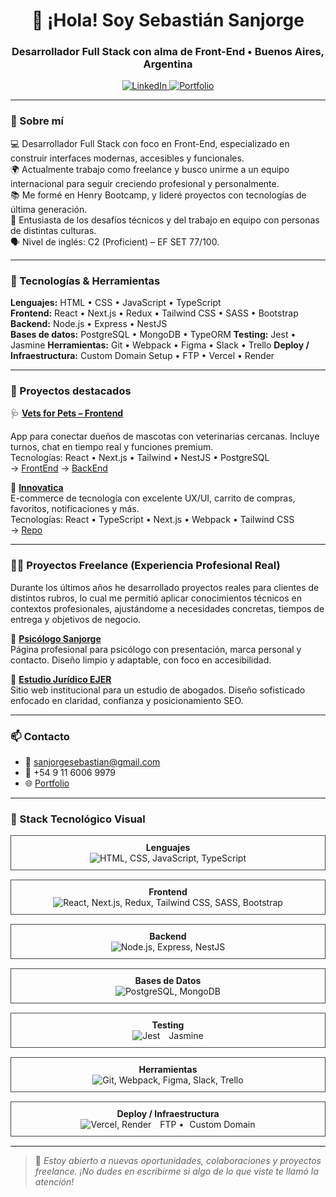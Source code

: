 <h1 align="center">👋 ¡Hola! Soy Sebastián Sanjorge</h1>
<h3 align="center">Desarrollador Full Stack con alma de Front-End • Buenos Aires, Argentina</h3>

<p align="center">
  <a href="https://www.linkedin.com/in/sebastian-sanjorge-frontend-developer/" target="_blank">
    <img src="https://img.shields.io/badge/LinkedIn-blue?style=for-the-badge&logo=linkedin" alt="LinkedIn" />
  </a>
  
  <a href="https://ssanjorge.netlify.app/" target="_blank">
    <img src="https://img.shields.io/badge/Portfolio-green?style=for-the-badge" alt="Portfolio" />
  </a>
</p>

---

### 🚀 Sobre mí

💻 Desarrollador Full Stack con foco en Front-End, especializado en construir interfaces modernas, accesibles y funcionales.  
🌍 Actualmente trabajo como freelance y busco unirme a un equipo internacional para seguir creciendo profesional y personalmente.  
📚 Me formé en Henry Bootcamp, y lideré proyectos con tecnologías de última generación.  
🧠 Entusiasta de los desafíos técnicos y del trabajo en equipo con personas de distintas culturas.  
🗣 Nivel de inglés: C2 (Proficient) – EF SET 77/100.

---

### 🧰 Tecnologías & Herramientas

**Lenguajes:** HTML • CSS • JavaScript • TypeScript  
**Frontend:** React • Next.js • Redux • Tailwind CSS • SASS • Bootstrap  
**Backend:** Node.js • Express • NestJS  
**Bases de datos:** PostgreSQL • MongoDB • TypeORM 
**Testing:** Jest • Jasmine
**Herramientas:** Git • Webpack • Figma • Slack • Trello
**Deploy / Infraestructura:** Custom Domain Setup • FTP • Vercel • Render

---

### 💼 Proyectos destacados

🩺 **[Vets for Pets – Frontend](https://front-pf-vets-for-pets-main.vercel.app/)**

App para conectar dueños de mascotas con veterinarias cercanas. Incluye turnos, chat en tiempo real y funciones premium.  
Tecnologías: React • Next.js • Tailwind • NestJS • PostgreSQL  
→ [FrontEnd](https://github.com/tiansanjorge/VetsForPets-Front)
→ [BackEnd](https://github.com/tiansanjorge/VetsForPets-Back)

🛒 **[Innovatica](https://innovaticatech.vercel.app/)**  
E-commerce de tecnología con excelente UX/UI, carrito de compras, favoritos, notificaciones y más.  
Tecnologías: React • TypeScript • Next.js • Webpack • Tailwind CSS  
→ [Repo](https://github.com/tiansanjorge/innovatica)

---

### 🧑‍💼 Proyectos Freelance (Experiencia Profesional Real)

Durante los últimos años he desarrollado proyectos reales para clientes de distintos rubros, lo cual me permitió aplicar conocimientos técnicos en contextos profesionales, ajustándome a necesidades concretas, tiempos de entrega y objetivos de negocio.

🔹 **[Psicólogo Sanjorge](https://psicologosanjorge.com.ar/)**  
Página profesional para psicólogo con presentación, marca personal y contacto. Diseño limpio y adaptable, con foco en accesibilidad.  

🔹 **[Estudio Jurídico EJER](https://ejer.com.ar/)**  
Sitio web institucional para un estudio de abogados. Diseño sofisticado enfocado en claridad, confianza y posicionamiento SEO.  

---

### 📫 Contacto

- 📩 sanjorgesebastian@gmail.com  
- 📱 +54 9 11 6006 9979  
- 🌐 [Portfolio](https://ssanjorge.netlify.app/)  

---

### 🧱 Stack Tecnológico Visual

<!-- Lenguajes -->
<div style="border:1px solid #444; padding:10px; margin-bottom:15px; text-align:center;">
  <strong>Lenguajes</strong><br/>
  <img src="https://skillicons.dev/icons?i=html,css,js,ts" title="HTML, CSS, JavaScript, TypeScript" />
</div>

<!-- Frontend -->
<div style="border:1px solid #444; padding:10px; margin-bottom:15px; text-align:center;">
  <strong>Frontend</strong><br/>
  <img src="https://skillicons.dev/icons?i=react,next,redux,tailwind,sass,bootstrap" title="React, Next.js, Redux, Tailwind CSS, SASS, Bootstrap" />
</div>

<!-- Backend -->
<div style="border:1px solid #444; padding:10px; margin-bottom:15px; text-align:center;">
  <strong>Backend</strong><br/>
  <img src="https://skillicons.dev/icons?i=nodejs,express,nestjs" title="Node.js, Express, NestJS" />
</div>

<!-- Bases de datos -->
<div style="border:1px solid #444; padding:10px; margin-bottom:15px; text-align:center;">
  <strong>Bases de Datos</strong><br/>
  <img src="https://skillicons.dev/icons?i=postgres,mongodb" title="PostgreSQL, MongoDB" />
</div>

<!-- Testing -->
<div style="border:1px solid #444; padding:10px; margin-bottom:15px; text-align:center;">
  <strong>Testing</strong><br/>
  <img src="https://skillicons.dev/icons?i=jest" title="Jest" />
  <span style="margin-left:10px;">Jasmine</span>
</div>

<!-- Herramientas -->
<div style="border:1px solid #444; padding:10px; margin-bottom:15px; text-align:center;">
  <strong>Herramientas</strong><br/>
  <img src="https://skillicons.dev/icons?i=git,webpack,figma,slack,trello" title="Git, Webpack, Figma, Slack, Trello" />
</div>

<!-- Deploy -->
<div style="border:1px solid #444; padding:10px; margin-bottom:15px; text-align:center;">
  <strong>Deploy / Infraestructura</strong><br/>
  <img src="https://skillicons.dev/icons?i=vercel,render" title="Vercel, Render" />
  <span style="margin-left:10px;">FTP</span> • <span style="margin-left:5px;">Custom Domain</span>
</div>

---

> 💬 *Estoy abierto a nuevas oportunidades, colaboraciones y proyectos freelance. ¡No dudes en escribirme si algo de lo que viste te llamó la atención!*
